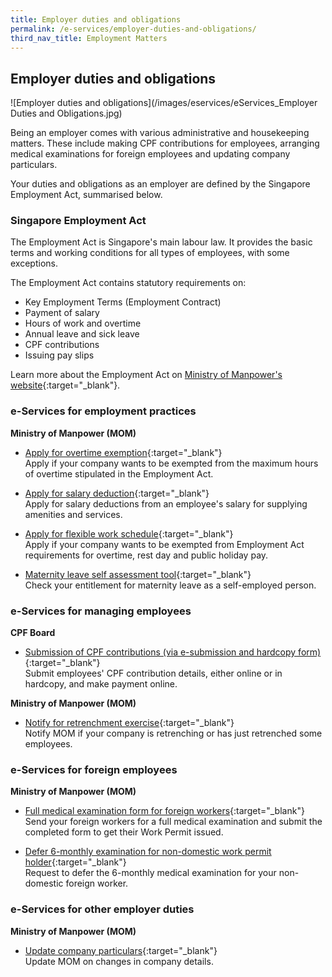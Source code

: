 ```yaml
---
title: Employer duties and obligations
permalink: /e-services/employer-duties-and-obligations/
third_nav_title: Employment Matters
---
```


## Employer duties and obligations

![Employer duties and obligations](/images/eservices/eServices_Employer Duties and Obligations.jpg)

Being an employer comes with various administrative and housekeeping matters. These include making CPF contributions for employees, arranging medical examinations for foreign employees and updating company particulars.

Your duties and obligations as an employer are defined by the Singapore Employment Act, summarised below.

### Singapore Employment Act

The Employment Act is Singapore's main labour law. It provides the basic terms and working conditions for all types of employees, with some exceptions.

The Employment Act contains statutory requirements on:

- Key Employment Terms (Employment Contract)
- Payment of salary
- Hours of work and overtime
- Annual leave and sick leave
- CPF contributions
- Issuing pay slips

Learn more about the Employment Act on [Ministry of Manpower's website](mom.gov.sg/employment-practices/employment-act){:target="_blank"}.

### e-Services for employment practices

**Ministry of Manpower (MOM)**

- [Apply for overtime exemption](https://www.mom.gov.sg/eservices/services/apply-for-overtime-exemption){:target="_blank"}
  <br>Apply if your company wants to be exempted from the maximum hours of overtime stipulated in the Employment Act.

- [Apply for salary deduction](https://www.mom.gov.sg/eservices/services/apply-for-salary-deduction){:target="_blank"}
  <br>Apply for salary deductions from an employee's salary for supplying amenities and services.

- [Apply for flexible work schedule](https://www.mom.gov.sg/employment-practices/flexible-work-schedule){:target="_blank"}
  <br>Apply if your company wants to be exempted from Employment Act requirements for overtime, rest day and public holiday pay.

- [Maternity leave self assessment tool](https://aceonline.mom.gov.sg/iaces/emcl/MaternityLeave.aspx){:target="_blank"}
  <br>Check your entitlement for maternity leave as a self-employed person.

### e-Services for managing employees

**CPF Board**

- [Submission of CPF contributions (via e-submission and hardcopy form)](https://www2.cpf.gov.sg/ert/dsa/spcpSelection.action){:target="_blank"}
  <br>Submit employees' CPF contribution details, either online or in hardcopy, and make payment online.

**Ministry of Manpower (MOM)**

- [Notify for retrenchment exercise](https://www.mom.gov.sg/eservices/services/notify-for-retrenchment-exercise){:target="_blank"}
  <br>Notify MOM if your company is retrenching or has just retrenched some employees.

### e-Services for foreign employees

**Ministry of Manpower (MOM)**

- [Full medical examination form for foreign workers](https://www.mom.gov.sg/-/media/mom/documents/services-forms/passes/medical_form.pdf){:target="_blank"}
  <br>Send your foreign workers for a full medical examination and submit the completed form to get their Work Permit issued.

- [Defer 6-monthly examination for non-domestic work permit holder](https://form.gov.sg/#!/5c08a2054857f900179e4094){:target="_blank"}
  <br>Request to defer the 6-monthly medical examination for your non-domestic foreign worker.

### e-Services for other employer duties

**Ministry of Manpower (MOM)**

- [Update company particulars](https://www.mom.gov.sg/passes-and-permits/employment-pass/notify-mom-of-changes){:target="_blank"}
  <br>Update MOM on changes in company details.
